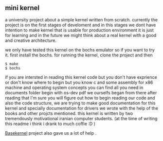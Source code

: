 ## mini kernel

<p>
a university project about a simple kernel written from scratch. currently the project is on the first stages of develoment and in this stages we dont have intention to make kernel that is usable for production environment it is just for learning and in the future we might think about a real kernel with a good and creative architecture.
</p>
<p>
we only have tested this kernel on the bochs emulator so if you want to try it. first install the bochs.
for running the kernel, clone the project and then

</p>

```
$ make
$ bochs
```

<p>
if you are intersted in reading this kernel code but you don't have exprience or don't know where to begin but you know c and some assembly for x86 machine and operating system concepts you can find all you need in documents folder begin with os-dev pdf we ourselfs began from there after reading that I'm sure you will figure out how to begin reading our code and also the code structure, we are trying to make good documentation for this kernel and specially documentation for  drivers we wrote with the help of the books and other projcts mentioned.
this kernel is written by two tremendously motivational iranian computer students.
(at the time of writing this readme i think i drank to much coffie :D )
</p>


[Basekernel](https://github.com/dthain/basekernel/wiki) project also gave us a lot of help .

